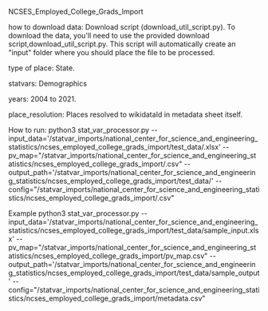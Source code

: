 NCSES_Employed_College_Grads_Import

how to download data: Download script (download_util_script.py). To download the data, you'll need to use the provided download script,download_util_script.py. This script will automatically create an "input" folder where you should place the file to be processed.

type of place: State.

statvars: Demographics

years: 2004 to 2021.

place_resolution: Places resolved to wikidataId in metadata sheet itself.

How to run:
python3 stat_var_processor.py --input_data='/statvar_imports/national_center_for_science_and_engineering_statistics/ncses_employed_college_grads_import/test_data/<filename>.xlsx' --pv_map="/statvar_imports/national_center_for_science_and_engineering_statistics/ncses_employed_college_grads_import/<filename>.csv" --output_path='/statvar_imports/national_center_for_science_and_engineering_statistics/ncses_employed_college_grads_import/test_data/<filename>' --config="/statvar_imports/national_center_for_science_and_engineering_statistics/ncses_employed_college_grads_import/<filename>.csv"



Example
python3 stat_var_processor.py --input_data='/statvar_imports/national_center_for_science_and_engineering_statistics/ncses_employed_college_grads_import/test_data/sample_input.xlsx' --pv_map="/statvar_imports/national_center_for_science_and_engineering_statistics/ncses_employed_college_grads_import/pv_map.csv" --output_path='/statvar_imports/national_center_for_science_and_engineering_statistics/ncses_employed_college_grads_import/test_data/sample_output' --config="/statvar_imports/national_center_for_science_and_engineering_statistics/ncses_employed_college_grads_import/metadata.csv"
